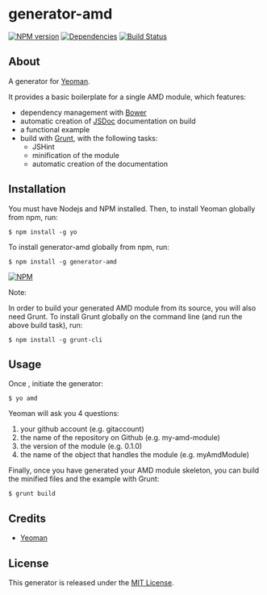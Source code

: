generator-amd 
=============

[![NPM version](https://badge.fury.io/js/generator-amd.png)](http://badge.fury.io/js/generator-amd)
[![Dependencies](https://david-dm.org/t1st3/generator-amd.png)](https://david-dm.org/t1st3/generator-amd)
[![Build Status](https://travis-ci.org/T1st3/generator-amd.png?branch=master)](https://travis-ci.org/T1st3/generator-amd)


About
-----------

A generator for [Yeoman](http://yeoman.io).

It provides a basic boilerplate for a single AMD module, which features:
* dependency management with [Bower](http://bower.io)
* automatic creation of [JSDoc](http://usejsdoc.org) documentation on build
* a functional example
* build with [Grunt](http://gruntjs.com), with the following tasks:
    * JSHint
    * minification of the module
    * automatic creation of the documentation



Installation
-----------

You must have Nodejs and NPM installed. Then, to install Yeoman globally from npm, run:

```
$ npm install -g yo
```

To install generator-amd globally from npm, run:

```
$ npm install -g generator-amd
```

[![NPM](https://nodei.co/npm/generator-amd.png?compact=true)](https://nodei.co/npm/generator-amd/)


Note:

In order to build your generated AMD module from its source, you will also need Grunt. To install Grunt globally on the command line (and run the above build task), run:

```
$ npm install -g grunt-cli
```



Usage
-----------

Once , initiate the generator:

```
$ yo amd
```

Yeoman will ask you 4 questions:

1. your github account (e.g. gitaccount)
2. the name of the repository on Github (e.g. my-amd-module)
3. the version of the module (e.g. 0.1.0)
4. the name of the object that handles the module (e.g. myAmdModule)



Finally, once you have generated your AMD module skeleton, you can build the minified files and the example with Grunt:

```
$ grunt build
```


Credits
-----------

* [Yeoman](http://yeoman.io)



License
-----------

This generator is released under the [MIT License](https://github.com/T1st3/generator-amd/blob/master/LICENSE).

